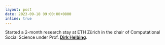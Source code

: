 ```yaml
---
layout: post
date: 2023-09-18 09:00:00+0800
inline: true
---
```


Started a 2-month research stay at ETH Zürich in the chair of Computational Social Science under Prof. [**Dirk Helbing**](https://coss.ethz.ch/people/helbing.html).

